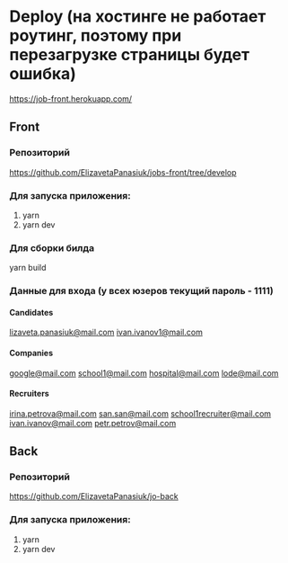 # Deploy (на хостинге не работает роутинг, поэтому при перезагрузке страницы будет ошибка)
https://job-front.herokuapp.com/

## Front
### Репозиторий
https://github.com/ElizavetaPanasiuk/jobs-front/tree/develop
### Для запуска приложения:
1. yarn
2. yarn dev

### Для сборки билда
yarn build

### Данные для входа (у всех юзеров текущий пароль - 1111)
#### Candidates
lizaveta.panasiuk@mail.com
ivan.ivanov1@mail.com

#### Companies
google@mail.com
school1@mail.com
hospital@mail.com
lode@mail.com

#### Recruiters
irina.petrova@mail.com
san.san@mail.com
school1recruiter@mail.com
ivan.ivanov@mail.com
petr.petrov@mail.com

## Back
### Репозиторий
https://github.com/ElizavetaPanasiuk/jo-back
### Для запуска приложения:
1. yarn
2. yarn dev
